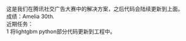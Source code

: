 这是我们在腾讯社交广告大赛中的解决方案，之后代码会陆续更新到上面。<br/>
成绩：Amelia 30th.<br/>
近期任务：<br/>
1 将lightgbm python部分代码更新到工程中。
